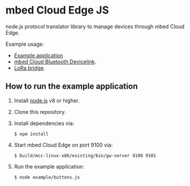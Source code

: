 # mbed Cloud Edge JS

node.js protocol translator library to manage devices through mbed Cloud Edge.

Example usage:

* [Example application](example/buttons.js)
* [mbed Cloud Bluetooth Devicelink](https://github.com/ARMmbed/cloud-bluetooth-devicelink/tree/mbed-client-service).
* [LoRa bridge](https://github.com/ARMmbed/connector-loriot/tree/architectify).

## How to run the example application

1. Install [node.js](https://nodejs.org/en/) v8 or higher.
1. Clone this repository.
1. Install dependencies via:

    ```
    $ npm install
    ```

1. Start mbed Cloud Edge on port 9100 via:

    ```
    $ build/mcc-linux-x86/existing/bin/gw-server 9100 9101
    ```

1. Run the example application:

    ```
    $ node example/buttons.js
    ```
